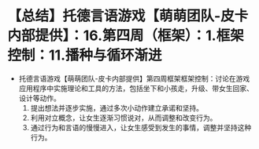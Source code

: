 # 【总结】托德言语游戏【萌萌团队-皮卡内部提供】：16.第四周（框架）：1.框架控制：11.播种与循环渐进

-   托德言语游戏【萌萌团队-皮卡内部提供】第四周框架框架控制：讨论在游戏应用程序中实施理论和工具的方法，包括坐下和小孩走，升级、带女生回家、设计等动作。
    1.  提出想法并逐步实施，通过多次小动作建立承诺和坚持。
    2.  利用对立概念，让女生逐渐习惯说对，从而调整和改变行为。
    3.  通过行为和言语的慢慢进入，让女生感受到发生的事情，调整并坚持这种行为。